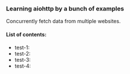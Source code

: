 ### Learning aiohttp by a bunch of examples

Concurrently fetch data from multiple websites.

#### List of contents:
- test-1:
- test-2:
- test-3:
- test-4:
